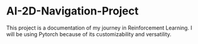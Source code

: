 # AI-2D-Navigation-Project
This project is a documentation of my journey in Reinforcement Learning. I will be using Pytorch because of its customizability and versatility.
